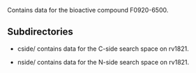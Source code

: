 Contains data for the bioactive compound F0920-6500.

## Subdirectories

- cside/ contains data for the C-side search space on rv1821.

- nside/ contains data for the N-side search space on rv1821.

